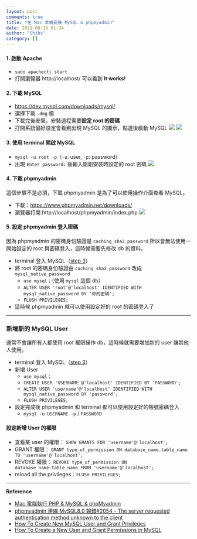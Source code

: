 ```yaml
---
layout: post
comments: true
title: "在 Mac 本機安裝 MySQL & phpmyadmin"
date: 2021-08-16 01:34
author: "Shihs"
category: []
---
```


#### 1. 啟動 Apache

-   `sudo apachectl start`
-   打開瀏覽器 http://localhost/ 可以看到 **It works!**

#### 2. 下載 MySQL

-   https://dev.mysql.com/downloads/mysql/
-   選擇下載 `.dmg` 檔
-   下載完後安裝，安裝過程需要**設定 root 的密碼**
-   打開系統偏好設定會看到出現 MySQL 的圖示，點選後啟動 MySQL
    ![](https://i.imgur.com/tusQ0GN.png)
    ![](https://i.imgur.com/rpAQ8yJ.png)

#### 3. 使用 terminal 開啟 MySQL

-   `mysql -u root -p`（`-u`: user, `-p`: password）
-   出現 `Enter password:` 後輸入剛剛安裝時設定的 root 密碼
    ![](https://i.imgur.com/dsXdFmP.png)

#### 4. 下載 phpmyadmin

這個步驟不是必須，下載 phpmyadmin 是為了可以使用操作介面查看 MySQL。

-   下載：https://www.phpmyadmin.net/downloads/
-   瀏覽器打開 http://localhost/phpmyadmin/index.php
    ![](https://i.imgur.com/orDEaCz.png)

#### 5. 設定 phpmyadmin 登入密碼

因為 phpmyadmin 的密碼身份驗證是 `caching_sha2_password` 所以會無法使用一開始設定的 root 與密碼登入，這時候需要先修改 db 的資料。

-   terminal 登入 MySQL（[step 3](https://hackmd.io/xwgJ-FoRSsSVk6WCrgRXlA?view#3-%E4%BD%BF%E7%94%A8-terminal-%E9%96%8B%E5%95%9F-MySQL)）
-   將 root 的密碼身份驗證由 `caching_sha2_password` 改成 `mysql_native_password`
    -   `use mysql；`（使用 `mysql` 這個 db）
    -   `ALTER USER 'root'@'localhost' IDENTIFIED WITH mysql_native_password BY '你的密碼';`
    -   `FLUSH PRIVILEGES;`
-   這時候 phpmyadmin 就可以使用設定好的 root 的密碼登入了

---

### 新增新的 MySQL User

通常不會讓所有人都使用 root 權限操作 db，這時候就需要增加新的 user 讓其他人使用。

-   terminal 登入 MySQL（[step 3](https://hackmd.io/xwgJ-FoRSsSVk6WCrgRXlA?view#3-%E4%BD%BF%E7%94%A8-terminal-%E9%96%8B%E5%95%9F-MySQL)）
-   新增 User
    -   `use mysql；`
    -   `CREATE USER 'USERNAME'@'localhost' IDENTIFIED BY 'PASSWORD';`
    -   `ALTER USER 'username'@'localhost' IDENTIFIED WITH mysql_native_password BY 'password';`
    -   `FLUSH PRIVILEGES;`
-   設定完成後 phpmyadmin 和 terminal 都可以使用設定好的帳號密碼登入
    -   `mysql -u USERNAME -p` / `PASSWORD`

#### 設定新增 User 的權限

-   查看某 user 的權限：
    `SHOW GRANTS FOR 'username'@'localhost';`
-   GRANT 權限：
    `GRANT type_of_permission ON database_name.table_name TO 'username'@'localhost';`
-   REVOKE 權限：
    `REVOKE type_of_permission ON database_name.table_name FROM 'username'@'localhost';`
-   reload all the privileges：`FLUSH PRIVILEGES;`

---

**Reference**

-   [Mac 電腦執行 PHP & MySQL & phpMyadmin](https://jqnets.com/blog/mac-%E9%9B%BB%E8%85%A6%E5%9F%B7%E8%A1%8C-php-mysql-phpmyadmin/)
-   [phpmyadmin 連線 MySQL8.0 報錯#2054 - The server requested authentication method unknown to the client](https://www.itread01.com/content/1546243084.html)
-   [How To Create New MySQL User and Grant Privileges](https://phoenixnap.com/kb/how-to-create-new-mysql-user-account-grant-privileges)
-   [How To Create a New User and Grant Permissions in MySQL](https://www.digitalocean.com/community/tutorials/how-to-create-a-new-user-and-grant-permissions-in-mysql)
